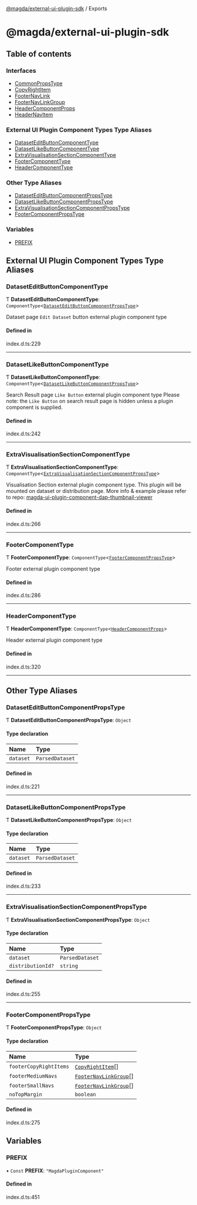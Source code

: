 [@magda/external-ui-plugin-sdk](README.md) / Exports

# @magda/external-ui-plugin-sdk

## Table of contents

### Interfaces

- [CommonPropsType](interfaces/CommonPropsType.md)
- [CopyRightItem](interfaces/CopyRightItem.md)
- [FooterNavLink](interfaces/FooterNavLink.md)
- [FooterNavLinkGroup](interfaces/FooterNavLinkGroup.md)
- [HeaderComponentProps](interfaces/HeaderComponentProps.md)
- [HeaderNavItem](interfaces/HeaderNavItem.md)

### External UI Plugin Component Types Type Aliases

- [DatasetEditButtonComponentType](modules.md#dataseteditbuttoncomponenttype)
- [DatasetLikeButtonComponentType](modules.md#datasetlikebuttoncomponenttype)
- [ExtraVisualisationSectionComponentType](modules.md#extravisualisationsectioncomponenttype)
- [FooterComponentType](modules.md#footercomponenttype)
- [HeaderComponentType](modules.md#headercomponenttype)

### Other Type Aliases

- [DatasetEditButtonComponentPropsType](modules.md#dataseteditbuttoncomponentpropstype)
- [DatasetLikeButtonComponentPropsType](modules.md#datasetlikebuttoncomponentpropstype)
- [ExtraVisualisationSectionComponentPropsType](modules.md#extravisualisationsectioncomponentpropstype)
- [FooterComponentPropsType](modules.md#footercomponentpropstype)

### Variables

- [PREFIX](modules.md#prefix)

## External UI Plugin Component Types Type Aliases

### DatasetEditButtonComponentType

Ƭ **DatasetEditButtonComponentType**: `ComponentType`<[`DatasetEditButtonComponentPropsType`](modules.md#dataseteditbuttoncomponentpropstype)\>

Dataset page `Edit Dataset` button external plugin component type

#### Defined in

index.d.ts:229

---

### DatasetLikeButtonComponentType

Ƭ **DatasetLikeButtonComponentType**: `ComponentType`<[`DatasetLikeButtonComponentPropsType`](modules.md#datasetlikebuttoncomponentpropstype)\>

Search Result page `Like Button` external plugin component type
Please note: the `Like Button` on search result page is hidden unless a plugin component is supplied.

#### Defined in

index.d.ts:242

---

### ExtraVisualisationSectionComponentType

Ƭ **ExtraVisualisationSectionComponentType**: `ComponentType`<[`ExtraVisualisationSectionComponentPropsType`](modules.md#extravisualisationsectioncomponentpropstype)\>

Visualisation Section external plugin component type.
This plugin will be mounted on dataset or distribution page.
More info & example please refer to repo: [magda-ui-plugin-component-dap-thumbnail-viewer](https://github.com/magda-io/magda-ui-plugin-component-dap-thumbnail-viewer)

#### Defined in

index.d.ts:266

---

### FooterComponentType

Ƭ **FooterComponentType**: `ComponentType`<[`FooterComponentPropsType`](modules.md#footercomponentpropstype)\>

Footer external plugin component type

#### Defined in

index.d.ts:286

---

### HeaderComponentType

Ƭ **HeaderComponentType**: `ComponentType`<[`HeaderComponentProps`](interfaces/HeaderComponentProps.md)\>

Header external plugin component type

#### Defined in

index.d.ts:320

---

## Other Type Aliases

### DatasetEditButtonComponentPropsType

Ƭ **DatasetEditButtonComponentPropsType**: `Object`

#### Type declaration

| Name      | Type            |
| :-------- | :-------------- |
| `dataset` | `ParsedDataset` |

#### Defined in

index.d.ts:221

---

### DatasetLikeButtonComponentPropsType

Ƭ **DatasetLikeButtonComponentPropsType**: `Object`

#### Type declaration

| Name      | Type            |
| :-------- | :-------------- |
| `dataset` | `ParsedDataset` |

#### Defined in

index.d.ts:233

---

### ExtraVisualisationSectionComponentPropsType

Ƭ **ExtraVisualisationSectionComponentPropsType**: `Object`

#### Type declaration

| Name              | Type            |
| :---------------- | :-------------- |
| `dataset`         | `ParsedDataset` |
| `distributionId?` | `string`        |

#### Defined in

index.d.ts:255

---

### FooterComponentPropsType

Ƭ **FooterComponentPropsType**: `Object`

#### Type declaration

| Name                   | Type                                                       |
| :--------------------- | :--------------------------------------------------------- |
| `footerCopyRightItems` | [`CopyRightItem`](interfaces/CopyRightItem.md)[]           |
| `footerMediumNavs`     | [`FooterNavLinkGroup`](interfaces/FooterNavLinkGroup.md)[] |
| `footerSmallNavs`      | [`FooterNavLinkGroup`](interfaces/FooterNavLinkGroup.md)[] |
| `noTopMargin`          | `boolean`                                                  |

#### Defined in

index.d.ts:275

## Variables

### PREFIX

• `Const` **PREFIX**: `"MagdaPluginComponent"`

#### Defined in

index.d.ts:451
